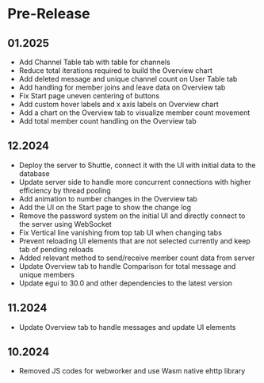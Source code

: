 # Pre-Release

## 01.2025

* Add Channel Table tab with table for channels
* Reduce total iterations required to build the Overview chart
* Add deleted message and unique channel count on User Table tab
* Add handling for member joins and leave data on Overview tab
* Fix Start page uneven centering of buttons
* Add custom hover labels and x axis labels on Overview chart
* Add a chart on the Overview tab to visualize member count movement
* Add total member count handling on the Overview tab

## 12.2024

* Deploy the server to Shuttle, connect it with the UI with initial data to the database
* Update server side to handle more concurrent connections with higher efficiency by thread pooling
* Add animation to number changes in the Overview tab
* Add the UI on the Start page to show the change log
* Remove the password system on the initial UI and directly connect to the server using WebSocket
* Fix Vertical line vanishing from top tab UI when changing tabs
* Prevent reloading UI elements that are not selected currently and keep tab of pending reloads
* Added relevant method to send/receive member count data from server
* Update Overview tab to handle Comparison for total message and unique members
* Update egui to 30.0 and other dependencies to the latest version

## 11.2024

* Update Overview tab to handle messages and update UI elements

## 10.2024

* Removed JS codes for webworker and use Wasm native ehttp library
